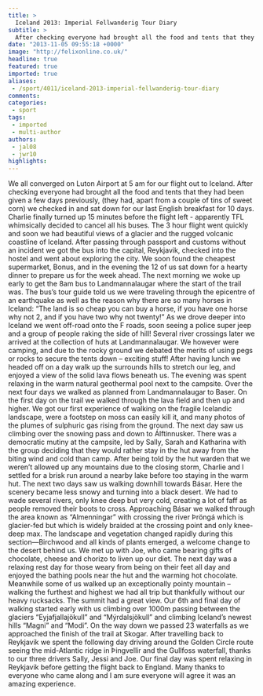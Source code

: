 ```yaml
---
title: >
  Iceland 2013: Imperial Fellwanderig Tour Diary
subtitle: >
  After checking everyone had brought all the food and tents that they had been given a few days previously, (they had, apart from a couple of tins of sweet corn) we checked in and sat down for our last English breakfast for 10 days.
date: "2013-11-05 09:55:18 +0000"
image: "http://felixonline.co.uk/"
headline: true
featured: true
imported: true
aliases:
 - /sport/4011/iceland-2013-imperial-fellwanderig-tour-diary
comments:
categories:
 - sport
tags:
 - imported
 - multi-author
authors:
 - jal08
 - jwr10
highlights:
---
```


We all converged on Luton Airport at 5 am for our flight out to Iceland. After checking everyone had brought all the food and tents that they had been given a few days previously, (they had, apart from a couple of tins of sweet corn) we checked in and sat down for our last English breakfast for 10 days. Charlie finally turned up 15 minutes before the flight left - apparently TFL whimsically decided to cancel all his buses.
 The 3 hour flight went quickly and soon we had beautiful views of a glacier and the rugged volcanic coastline of Iceland. After passing through passport and customs without an incident we got the bus into the capital, Reykjavik, checked into the hostel and went about exploring the city. We soon found the cheapest supermarket, Bonus, and in the evening the 12 of us sat down for a hearty dinner to prepare us for the week ahead.
 The next morning we woke up early to get the 8am bus to Landmannalaugar where the start of the trail was. The bus’s tour guide told us we were traveling through the epicentre of an earthquake as well as the reason why there are so many horses in Iceland: “The land is so cheap you can buy a horse, if you have one horse why not 2, and if you have two why not twenty!”
 As we drove deeper into Iceland we went off-road onto the F roads, soon seeing a police super jeep and a group of people raking the side of hill! Several river crossings later we arrived at the collection of huts at Landmannalaugar. We however were camping, and due to the rocky ground we debated the merits of using pegs or rocks to secure the tents down – exciting stuff! After having lunch we headed off on a day walk up the surrounds hills to stretch our leg, and enjoyed a view of the solid lava flows beneath us. The evening was spent relaxing in the warm natural geothermal pool next to the campsite.
 Over the next four days we walked as planned from Landmannalaugar to Baser. On the first day on the trail we walked through the lava field and then up and higher. We got our first experience of walking on the fragile Icelandic landscape, were a footstep on moss can easily kill it, and many photos of the plumes of sulphuric gas rising from the ground. The next day saw us climbing over the snowing pass and down to Álftinnusker. There was a democratic mutiny at the campsite, led by Sally, Sarah and Katharina with the group deciding that they would rather stay in the hut away from the biting wind and cold than camp. After being told by the hut warden that we weren’t allowed up any mountains due to the closing storm, Charlie and I settled for a brisk run around a nearby lake before too staying in the warm hut. The next two days saw us walking downhill towards Básar. Here the scenery became less snowy and turning into a black desert. We had to wade several rivers, only knee deep but very cold, creating a lot of faff as people removed their boots to cross. Approaching Básar we walked through the area known as “Almenningar” with crossing the river Þröngá which is glacier-fed but which is widely braided at the crossing point and only knee-deep max. The landscape and vegetation changed rapidly during this section—Birchwood and all kinds of plants emerged, a welcome change to the desert behind us. We met up with Joe, who came bearing gifts of chocolate, cheese and chorizo to liven up our diet.
 The next day was a relaxing rest day for those weary from being on their feet all day and enjoyed the bathing pools near the hut and the warming hot chocolate. Meanwhile some of us walked up an exceptionally pointy mountain – walking the furthest and highest we had all trip but thankfully without our heavy rucksacks. The summit had a great view. Our 6th and final day of walking started early with us climbing over 1000m passing between the glaciers “Eyjafjallajökull” and “Mýrdalsjökull” and climbing Iceland’s newest hills “Magni” and “Modi”. On the way down we passed 23 waterfalls as we approached the finish of the trail at Skogar.
 After travelling back to Reykjavik we spent the following day driving around the Golden Circle route seeing the mid-Atlantic ridge in Þingvellir and the Gullfoss waterfall, thanks to our three drivers Sally, Jessi and Joe.
 Our final day was spent relaxing in Reykjavik before getting the flight back to England. Many thanks to everyone who came along and I am sure everyone will agree it was an amazing experience.
